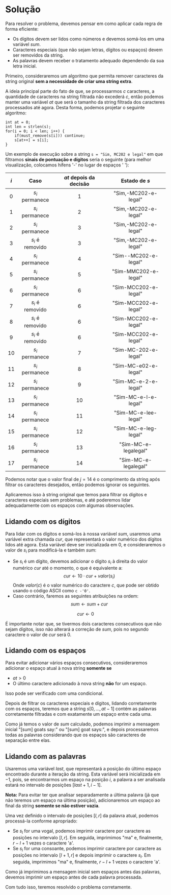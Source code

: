 # Solução

Para resolver o problema, devemos pensar em como aplicar cada regra de forma eficiente:

- Os dígitos devem ser lidos como números e devemos somá-los em uma variável $sum$.
- Caracteres especiais (que não sejam letras, dígitos ou espaços) devem ser removidos da string.
- As palavras devem receber o tratamento adequado dependendo da sua letra inicial.

Primeiro, consideraremos um algoritmo que permita remover caracteres da string original **sem a necessidade de criar uma string extra**.

A ideia principal parte do fato de que, se processarmos $c$ caracteres, a quantidade de caracteres na string filtrada não excederá $c$, então podemos manter uma variável $at$ que será o tamanho da string filtrada dos caracteres processados até agora. Desta forma, podemos projetar o seguinte algoritmo:

```
int at = 0;
int len = strlen(s);
for(i = 0; i < len; i++) {
	if(must_remove(s[i])) continue;
	s[at++] = s[i];
}
```

Um exemplo de execução sobre a string `s = "Sim, MC202 e legal"` em que filtramos **sinais de pontuação e dígitos** seria o seguinte (para melhor visualização, colocamos hifens '-' no lugar de espaços ' '):

| **$i$** |      **Caso**      | **$at$ depois da decisão** |   **Estado de $s$**  |
|:-------:|:------------------:|:--------------------------:|:--------------------:|
|    0    |  $s_{i}$ permanece |              1             | "Sim,-MC202-e-legal" |
|    1    |  $s_{i}$ permanece |              2             | "Sim,-MC202-e-legal" |
|    2    |  $s_{i}$ permanece |              3             | "Sim,-MC202-e-legal" |
|    3    | $s_{i}$ é removido |              3             | "Sim,-MC202-e-legal" |
|    4    |  $s_{i}$ permanece |              4             | "Sim--MC202-e-legal" |
|    5    |  $s_{i}$ permanece |              5             | "Sim-MMC202-e-legal" |
|    6    |  $s_{i}$ permanece |              6             | "Sim-MCC202-e-legal" |
|    7    | $s_{i}$ é removido |              6             | "Sim-MCC202-e-legal" |
|    8    | $s_{i}$ é removido |              6             | "Sim-MCC202-e-legal" |
|    9    | $s_{i}$ é removido |              6             | "Sim-MCC202-e-legal" |
|    10   |  $s_{i}$ permanece |              7             | "Sim-MC-202-e-legal" |
|    11   |  $s_{i}$ permanece |              8             | "Sim-MC-e02-e-legal" |
|    12   |  $s_{i}$ permanece |              9             | "Sim-MC-e-2-e-legal" |
|    13   |  $s_{i}$ permanece |             10             | "Sim-MC-e-l-e-legal" |
|    14   |  $s_{i}$ permanece |             11             | "Sim-MC-e-lee-legal" |
|    15   |  $s_{i}$ permanece |             12             | "Sim-MC-e-leg-legal" |
|    16   |  $s_{i}$ permanece |             13             | "Sim-MC-e-legalegal" |
|    17   |  $s_{i}$ permanece |             14             | "Sim-MC-e-legalegal" |


Podemos notar que o valor final de $j = 14$ é o comprimento da string após filtrar os caracteres desejados, então podemos ignorar os seguintes.

Aplicaremos isso à string original que temos para filtrar os dígitos e caracteres especiais sem problemas, e até poderemos lidar adequadamente com os espaços com algumas observações.

## Lidando com os dígitos

Para lidar com os dígitos e somá-los à nossa variável $sum$, usaremos uma variável extra chamada $cur$, que representará o valor numérico dos dígitos lidos até agora. Esta variável deve ser inicializada em $0$, e consideraremos o valor de $s_{i}$ para modificá-la e também $sum$:

- Se $s_{i}$ é um dígito, devemos adicionar o dígito $s_{i}$ à direita do valor numérico $cur$ até o momento, o que é equivalente a:
$$cur \gets  10\cdot cur + valor(s_{i})$$
Onde $valor(c)$ é o valor numérico do caractere $c$, que pode ser obtido usando o código ASCII como `c -'0'`.
- Caso contrário, faremos as seguintes atribuições na ordem:
$$sum \gets sum + cur$$

$$cur \gets  0$$

É importante notar que, se tivermos dois caracteres consecutivos que não sejam dígitos, isso não alterará a correção de $sum$, pois no segundo caractere o valor de $cur$ será $0$.

## Lidando com os espaços

Para evitar adicionar vários espaços consecutivos, consideraremos adicionar o espaço atual à nova string **somente se**

- $at > 0$
- O último caractere adicionado à nova string **não** for um espaço.

Isso pode ser verificado com uma condicional.

Depois de filtrar os caracteres especiais e dígitos, lidando corretamente com os espaços, teremos que a string $s[0,\ldots, at - 1]$ contém as palavras corretamente filtradas e com exatamente um espaço entre cada uma.

Como já temos o valor de $sum$ calculado, podemos imprimir a mensagem inicial "[sum] goats say:" ou "[sum] goat says:", e depois processaremos todas as palavras considerando que os espaços são caracteres de separação entre elas.

## Lidando com as palavras

Usaremos uma variável $last$, que representará a posição do último espaço encontrado durante a iteração da string. Esta variável será inicializada em $-1$, pois, se encontrarmos um espaço na posição $i$, a palavra a ser analisada estará no intervalo de posições $[last + 1, i - 1]$.

**Nota:** Para evitar ter que analisar separadamente a última palavra (já que não teremos um espaço na última posição), adicionaremos um espaço ao final da string **somente se não estiver vazia**.

Uma vez definido o intervalo de posições $[l, r]$ da palavra atual, podemos processá-la conforme apropriado:

- Se $s_{l}$ for uma vogal, podemos imprimir caractere por caractere as posições no intervalo $[l, r]$. Em seguida, imprimimos "ma" e, finalmente, $r - l + 1$ vezes o caractere 'a'.
- Se $s_{l}$ for uma consoante, podemos imprimir caractere por caractere as posições no intervalo $[l + 1, r]$ e depois imprimir o caractere $s_{l}$. Em seguida, imprimimos "ma" e, finalmente, $r - l + 1$ vezes o caractere 'a'.

Como já imprimimos a mensagem inicial sem espaços antes das palavras, devemos imprimir um espaço antes de cada palavra processada.

Com tudo isso, teremos resolvido o problema corretamente.
